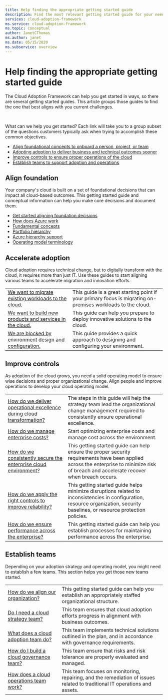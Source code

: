 ```yaml
---
title: Help finding the appropriate getting started guide
description: Find the most relevant getting started guide for your needs
services: cloud-adoption-framework
ms.service: cloud-adoption-framework
ms.topic: conceptual
author: JanetCThomas
ms.author: janet
ms.date: 05/15/2020
ms.subservice: overview
---
```


# Help finding the appropriate getting started guide

The Cloud Adoption Framework can help you get started in ways, so there are several getting started guides. This article groups those guides to find the one that best aligns with you current challenges.

<!-- markdownlint-disable MD033 -->
<br>

What can we help you get started?
Each link will take you to a group subset of the questions customers typically ask when trying to accomplish these common objectives.

- [Align foundational concepts to onboard a person, project, or team](#align-foundation)
- [Adopting adoption to deliver business and technical outcomes sooner](#accelerate-adoption)
- [Improve controls to ensure proper operations of the cloud](#improve-controls)
- [Establish teams to support adoption and operations](#establish-teams)

## Align foundation

Your company's cloud is built on a set of foundational decisions that can impact all cloud-based outcomes. This getting started guide and conceptual information can help you make core decisions and document them.

- [Get started aligning foundation decisions](./cloud-concepts.md)
- [How does Azure work](./what-is-azure.md)
- [Fundamental concepts](../ready/considerations/fundamental-concepts.md)
- [Portfolio hierarchy](../reference/fundamental-concepts/hosting-hierarchy.md)
- [Azure hierarchy support](../reference/fundamental-concepts/hierarchy-azure-tools.md)
- [Operating model terminology](../operating-model/terms.md)

## Accelerate adoption

Cloud adoption requires technical change, but to digitally transform with the cloud, it requires more than just IT. Use these guides to start aligning various teams to accelerate migration and innovation efforts.

|                                                                                     |                                                                                                                                |
|-------------------------------------------------------------------------------------|--------------------------------------------------------------------------------------------------------------------------------|
| [We want to migrate existing workloads to the cloud.](./migrate.md)                   | This guide is a great starting point if your primary focus is migrating on-premises workloads to the cloud. |
| [We want to build new products and services in the cloud.](./innovate.md)             | This guide can help you prepare to deploy innovative solutions to the cloud.                                       |
| [We are blocked by environment design and configuration.](./design-and-configuration.md) | This guide provides a quick approach to designing and configuring your environment.                                           |

## Improve controls

As adoption of the cloud grows, you need a solid operating model to ensure wise decisions and proper organizational change. Align people and improve operations to develop your cloud operating model.

|                                                                                     |                                                                                                                                |
|-------------------------------------------------------------------------------------|--------------------------------------------------------------------------------------------------------------------------------|
| [How do we deliver operational excellence during cloud transformation?](./operational-excellence.md)                   | The steps in this guide will help the strategy team lead the organizational change management required to consistently ensure operational excellence. |
| [How do we manage enterprise costs?](./manage-costs.md)                                          | Start optimizing enterprise costs and manage cost across the environment.                                                                           |
| [How do we consistently secure the enterprise cloud environment?](./security.md)             | This getting started guide can help ensure the proper security requirements have been applied across the enterprise to minimize risk of breach and accelerate recover when breach occurs.                                       |
| [How do we apply the right controls to improve reliability?](./reliability.md)                   | This getting started guide helps minimize disruptions related to inconsistencies in configuration, resource organization, security baselines, or resource protection policies. |
| [How do we ensure performance across the enterprise?](./performance.md)                               | This getting started guide can help you establish processes for maintaining performance across the enterprise.                               |

## Establish teams

Depending on your adoption strategy and operating model, you might need to establish a few teams. This section helps you get those new teams started.

|                                                                                     |                                                                                                                                |
|-------------------------------------------------------------------------------------|--------------------------------------------------------------------------------------------------------------------------------|
| [How do we align our organization?](./org-alignment.md)                               | This getting started guide can help you establish an appropriately staffed organizational structure.                               |
| [Do I need a cloud strategy team?](./team/cloud-strategy.md)     | This team ensures that cloud adoption efforts progress in alignment with business outcomes.                                |
| [What does a cloud adoption team do?](./team/cloud-adoption.md)     | This team implements technical solutions outlined in the plan, and in accordance with governance requirements.             |
| [How do I build a cloud governance team?](./team/cloud-governance.md) | This team ensure that risks and risk tolerance are properly evaluated and managed.                                         |
| [How does a cloud operations team work?](./team/cloud-operations.md) | This team focuses on monitoring, repairing, and the remediation of issues related to traditional IT operations and assets. |
